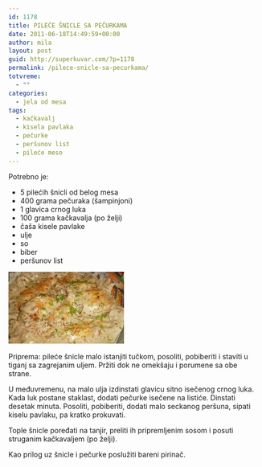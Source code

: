 ```yaml
---
id: 1178
title: PILEĆE ŠNICLE SA PEČURKAMA
date: 2011-06-18T14:49:59+00:00
author: mila
layout: post
guid: http://superkuvar.com/?p=1178
permalink: /pilece-snicle-sa-pecurkama/
totvreme:
  - ""
categories:
  - jela od mesa
tags:
  - kačkavalj
  - kisela pavlaka
  - pečurke
  - peršunov list
  - pileće meso
---
```

Potrebno je:

  * 5 pilećih šnicli od belog mesa
  * 400 grama pečuraka (šampinjoni)
  * 1 glavica crnog luka
  * 100 grama kačkavalja (po želji)
  * čaša kisele pavlake
  * ulje
  * so
  * biber
  * peršunov list

<img class="alignnone size-full wp-image-1179" title="belomesousosuodpecuraka" src="/wp-content/uploads/2011/06/belomesousosuodpecuraka-e1308408569853.jpg" alt="" width="230" height="143" /> 

Priprema: pileće šnicle malo istanjiti tučkom, posoliti, pobiberiti i staviti u tiganj sa zagrejanim uljem. Pržiti dok ne omekšaju i porumene sa obe strane.

U međuvremenu, na malo ulja izdinstati glavicu sitno isečenog crnog luka. Kada luk postane staklast, dodati pečurke isečene na listiće. Dinstati desetak minuta. Posoliti, pobiberiti, dodati malo seckanog peršuna, sipati kiselu pavlaku, pa kratko prokuvati.

Tople šnicle poređati na tanjir, preliti ih pripremljenim sosom i posuti struganim kačkavaljem (po želji).

Kao prilog uz šnicle i pečurke poslužiti bareni pirinač.